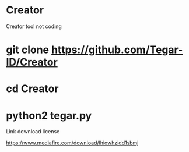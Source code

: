 # Creator
Creator tool not coding
# git clone https://github.com/Tegar-ID/Creator
# cd Creator
# python2 tegar.py

Link download license

https://www.mediafire.com/download/lhiowhzidd1sbmj
